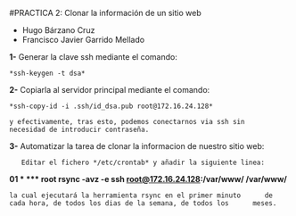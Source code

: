 #PRACTICA 2: Clonar la información de un sitio web

- Hugo Bárzano Cruz
- Francisco Javier Garrido Mellado

**1-** Generar la clave ssh mediante el comando:

	*ssh-keygen -t dsa*

**2-** Copiarla al servidor principal mediante el comando:

	*ssh-copy-id -i .ssh/id_dsa.pub root@172.16.24.128*

	y efectivamente, tras esto, podemos conectarnos via ssh sin 		necesidad de introducir contraseña.

**3-** Automatizar la tarea de clonar la informacion de nuestro  	sitio web:

       Editar el fichero */etc/crontab* y añadir la siguiente linea:
**01 *   ***  root rsync -avz -e ssh root@172.16.24.128:/var/www/ /var/www/**
 
	la cual ejecutará la herramienta rsync en el primer minuto 		de cada hora, de todos los dias de la semana, de todos los 		meses.
